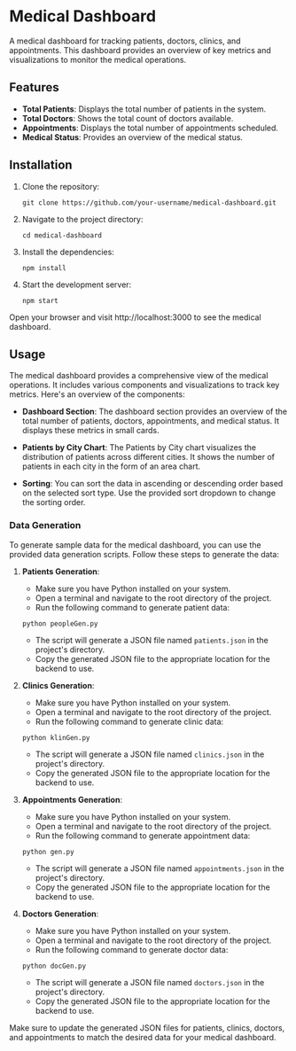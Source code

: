 # Medical Dashboard

A medical dashboard for tracking patients, doctors, clinics, and appointments. This dashboard provides an overview of key metrics and visualizations to monitor the medical operations.

## Features

- **Total Patients**: Displays the total number of patients in the system.
- **Total Doctors**: Shows the total count of doctors available.
- **Appointments**: Displays the total number of appointments scheduled.
- **Medical Status**: Provides an overview of the medical status.

## Installation

1. Clone the repository:

    ```shell
    git clone https://github.com/your-username/medical-dashboard.git
    ```

2. Navigate to the project directory:

    ```shell
    cd medical-dashboard
    ```

3. Install the dependencies:

    ```shell
    npm install
    ```

4. Start the development server:

    ```shell
    npm start
    ```

Open your browser and visit http://localhost:3000 to see the medical dashboard.

## Usage

The medical dashboard provides a comprehensive view of the medical operations. It includes various components and visualizations to track key metrics. Here's an overview of the components:

- **Dashboard Section**: The dashboard section provides an overview of the total number of patients, doctors, appointments, and medical status. It displays these metrics in small cards.
  
- **Patients by City Chart**: The Patients by City chart visualizes the distribution of patients across different cities. It shows the number of patients in each city in the form of an area chart.

- **Sorting**: You can sort the data in ascending or descending order based on the selected sort type. Use the provided sort dropdown to change the sorting order.

### Data Generation

To generate sample data for the medical dashboard, you can use the provided data generation scripts. Follow these steps to generate the data:

1. **Patients Generation**:
    - Make sure you have Python installed on your system.
    - Open a terminal and navigate to the root directory of the project.
    - Run the following command to generate patient data:

    ```shell
    python peopleGen.py
    ```

    - The script will generate a JSON file named `patients.json` in the project's directory.
    - Copy the generated JSON file to the appropriate location for the backend to use.

2. **Clinics Generation**:
    - Make sure you have Python installed on your system.
    - Open a terminal and navigate to the root directory of the project.
    - Run the following command to generate clinic data:

    ```shell
    python klinGen.py
    ```

    - The script will generate a JSON file named `clinics.json` in the project's directory.
    - Copy the generated JSON file to the appropriate location for the backend to use.

3. **Appointments Generation**:
    - Make sure you have Python installed on your system.
    - Open a terminal and navigate to the root directory of the project.
    - Run the following command to generate appointment data:

    ```shell
    python gen.py
    ```

    - The script will generate a JSON file named `appointments.json` in the project's directory.
    - Copy the generated JSON file to the appropriate location for the backend to use.

4. **Doctors Generation**:
    - Make sure you have Python installed on your system.
    - Open a terminal and navigate to the root directory of the project.
    - Run the following command to generate doctor data:

    ```shell
    python docGen.py
    ```

    - The script will generate a JSON file named `doctors.json` in the project's directory.
    - Copy the generated JSON file to the appropriate location for the backend to use.

Make sure to update the generated JSON files for patients, clinics, doctors, and appointments to match the desired data for your medical dashboard.
